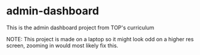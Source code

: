 # admin-dashboard
This is the admin dashboard project from TOP's curriculum

NOTE: This project is made on a laptop so it might look odd
on a higher res screen, zooming in would most likely fix this.